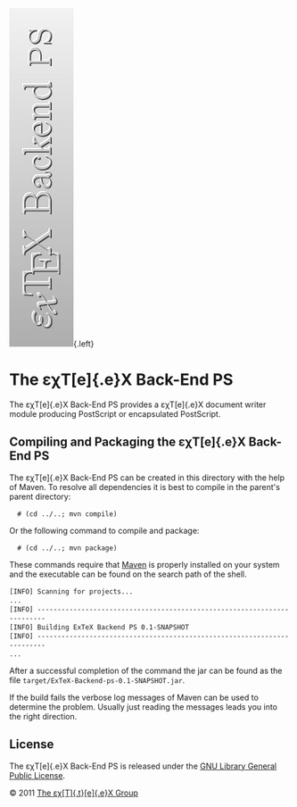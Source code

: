 ![](src/images/ExTeX-Backend-ps-side.png){.left}

The εχT[e]{.e}X Back-End PS
===========================

The εχT[e]{.e}X Back-End PS provides a εχT[e]{.e}X document writer
module producing PostScript or encapsulated PostScript.

Compiling and Packaging the εχT[e]{.e}X Back-End PS
---------------------------------------------------

The εχT[e]{.e}X Back-End PS can be created in this directory with the
help of Maven. To resolve all dependencies it is best to compile in the
parent\'s parent directory:

      # (cd ../..; mvn compile)

Or the following command to compile and package:

      # (cd ../..; mvn package)

These commands require that [Maven](http://maven.apache.org) is properly
installed on your system and the executable can be found on the search
path of the shell.

``` {.output}
[INFO] Scanning for projects...
...                                                                         
[INFO] ------------------------------------------------------------------------
[INFO] Building ExTeX Backend PS 0.1-SNAPSHOT
[INFO] ------------------------------------------------------------------------
...
```

After a successful completion of the command the jar can be found as the
file `target/ExTeX-Backend-ps-0.1-SNAPSHOT.jar`.

If the build fails the verbose log messages of Maven can be used to
determine the problem. Usually just reading the messages leads you into
the right direction.

License
-------

The εχT[e]{.e}X Back-End PS is released under the [GNU Library General
Public License](LICENSE.html).

© 2011 [The εχ[T]{.t}[e]{.e}X Group](mailto:extex@dante.de)
